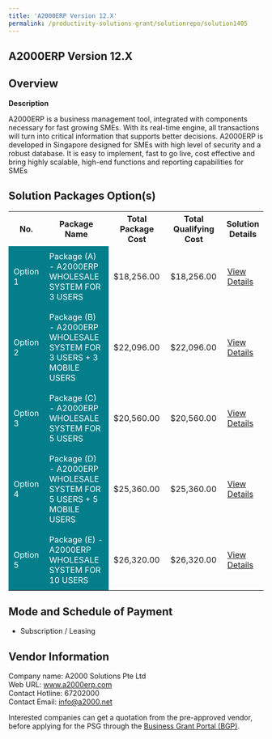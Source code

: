```yaml
---
title: 'A2000ERP Version 12.X'
permalink: /productivity-solutions-grant/solutionrepo/solution1405
---
```


## A2000ERP Version 12.X

## Overview

**Description**

A2000ERP is a business management tool, integrated with components necessary for fast growing SMEs. With its real-time engine, all transactions will turn into critical information that supports better decisions. A2000ERP is developed in Singapore designed for SMEs with high level of security and a robust database. It is easy to implement, fast to go live, cost effective and bring highly scalable, high-end functions and reporting capabilities for SMEs

## Solution Packages Option(s)

<table>
<tr>
<th><b>No.</b></th>
<th><b>Package Name</b></th>
<th><b>Total Package Cost</b></th>
<th><b>Total Qualifying Cost</b></th>
<th><b>Solution Details</b></th>
</tr>
<tr>
<td style='padding: 10px; background-color: #037E8A; color: #FFFFFF;'>Option 1</td>
<td style='padding: 10px; background-color: #037E8A; color: #FFFFFF;'>Package (A) - A2000ERP WHOLESALE SYSTEM FOR 3 USERS</td>
<td style='padding: 10px;'>$18,256.00</td>
<td style='padding: 10px;'>$18,256.00</td>
<td style='padding: 10px;'><a href='/images/psg/A2000_A2000ERP_07122023_Desensitised_Annex3_Part1.pdf' target='_blank'>View Details</a></td>
</tr>
<tr>
<td style='padding: 10px; background-color: #037E8A; color: #FFFFFF;'>Option 2</td>
<td style='padding: 10px; background-color: #037E8A; color: #FFFFFF;'>Package (B) - A2000ERP WHOLESALE SYSTEM FOR 3 USERS + 3 MOBILE USERS</td>
<td style='padding: 10px;'>$22,096.00</td>
<td style='padding: 10px;'>$22,096.00</td>
<td style='padding: 10px;'><a href='/images/psg/A2000_A2000ERP_07122023_Desensitised_Annex3_Part2.pdf' target='_blank'>View Details</a></td>
</tr>
<tr>
<td style='padding: 10px; background-color: #037E8A; color: #FFFFFF;'>Option 3</td>
<td style='padding: 10px; background-color: #037E8A; color: #FFFFFF;'>Package (C) - A2000ERP WHOLESALE SYSTEM FOR 5 USERS</td>
<td style='padding: 10px;'>$20,560.00</td>
<td style='padding: 10px;'>$20,560.00</td>
<td style='padding: 10px;'><a href='/images/psg/A2000_A2000ERP_07122023_Desensitised_Annex3_Part3.pdf' target='_blank'>View Details</a></td>
</tr>
<tr>
<td style='padding: 10px; background-color: #037E8A; color: #FFFFFF;'>Option 4</td>
<td style='padding: 10px; background-color: #037E8A; color: #FFFFFF;'>Package (D) - A2000ERP WHOLESALE SYSTEM FOR 5 USERS + 5 MOBILE USERS</td>
<td style='padding: 10px;'>$25,360.00</td>
<td style='padding: 10px;'>$25,360.00</td>
<td style='padding: 10px;'><a href='/images/psg/A2000_A2000ERP_07122023_Desensitised_Annex3_Part4.pdf' target='_blank'>View Details</a></td>
</tr>
<tr>
<td style='padding: 10px; background-color: #037E8A; color: #FFFFFF;'>Option 5</td>
<td style='padding: 10px; background-color: #037E8A; color: #FFFFFF;'>Package (E) - A2000ERP WHOLESALE SYSTEM FOR 10 USERS</td>
<td style='padding: 10px;'>$26,320.00</td>
<td style='padding: 10px;'>$26,320.00</td>
<td style='padding: 10px;'><a href='/images/psg/A2000_A2000ERP_07122023_Desensitised_Annex3_Part5.pdf' target='_blank'>View Details</a></td>
</tr>
</table>

## Mode and Schedule of Payment

 - Subscription / Leasing

## Vendor Information

 Company name: A2000 Solutions Pte Ltd<br>Web URL: www.a2000erp.com <br>Contact Hotline: 67202000 <br>Contact Email: info@a2000.net <br>

Interested companies can get a quotation from the pre-approved vendor, before applying for the PSG through the <a href='https://www.businessgrants.gov.sg/' target='_blank' rel='noopener'>Business Grant Portal (BGP)</a>.

<script src="/jquery/resize-tables.js"></script>
